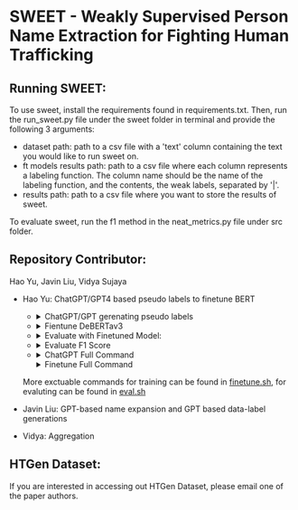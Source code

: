 # SWEET - Weakly Supervised Person Name Extraction for Fighting Human Trafficking

## Running SWEET:

To use sweet, install the requirements found in requirements.txt. Then, run the run_sweet.py file under the sweet folder in terminal and provide the following 3 arguments:

- dataset path: path to a csv file with a 'text' column containing the text you would like to run sweet on.
- ft models results path: path to a csv file where each column represents a labeling function. The column name should be the name of the labeling function, and the contents, the weak labels, separated by '|'.
- results path: path to a csv file where you want to store the results of sweet.

To evaluate sweet, run the f1 method in the neat_metrics.py file under src folder. 

## Repository Contributor: 
Hao Yu, Javin Liu, Vidya Sujaya

- Hao Yu: ChatGPT/GPT4 based pseudo labels to finetune BERT
    - <details>
        <summary>ChatGPT/GPT gerenating pseudo labels</summary>
        
        PreCondition: ```export OPENAI_API_KEY='yourkey'```
        Usage: 
        ```
        openai_infer.py [-h] [--data DATA] [--save_path SAVE_PATH]
                      [--model {gpt4,gpt3.5,davinci,D,Curie,C,Babbage,B,Ada,A}] [--prompt PROMPT]
                      [--result_column RESULT_COLUMN] [--verbose]

        optional arguments:
            -h, --help            show this help message and exit
            --data DATA           dataset-name | csv_file[have 'text' coloum]
            --save_path SAVE_PATH
            --model {gpt4,gpt3.5,davinci,D,Curie,C,Babbage,B,Ada,A}
            --prompt PROMPT       default: see code
            --result_column_name RESULT_COLUMN_NAME
            --verbose
        ```
        </detail>

    - <details>
        <summary>Fientune DeBERTav3</summary>

        Usage:
        ```
        python3 src/finetune.py 
            --data dataset-name | csv_file[have 'text' coloum]
            --label_column gpt_name gpt_location gpt_social_media
            --save_dir ./models
        ```
        </detail>

    - <details>
        <summary>Evaluate with Finetuned Model:</summary>

        Usage:
        ```
        python3 src/inference.py 
            --data dataset-name | csv_file[have 'text' coloum]
            --label_column gpt_name gpt_location gpt_social_media
            --save_path ./prediction/HT1K_finetune.csv
        ```
        </detail>

    - <details>
        <summary>Evaluate F1 Score</summary>

        Usage:
        ```
        python3 neat_metrics.py [-h] [--ground_truth GROUND_TRUTH]
                        [--ground_truth_column GROUND_TRUTH_COLUMN [GROUND_TRUTH_COLUMN ...]]
                        [--pred PRED]
                        [--prediction_column PREDICTION_COLUMN [PREDICTION_COLUMN ...]]

        Evaluate F1 score for each column in entity and token
        levels.

        optional arguments:
        -h, --help            show this help message and exit
        --ground_truth GROUND_TRUTH
                                Name and location of ground truth
                                CSV file.
        --ground_truth_column GROUND_TRUTH_COLUMN [GROUND_TRUTH_COLUMN ...]
                                Names of columns in ground truth
                                CSV file that contain the
                                entities.
        --pred PRED           Location of prediction CSV file.
        --prediction_column PREDICTION_COLUMN [PREDICTION_COLUMN ...]
                                Names of columns in prediction CSV
                                file that contain the entities.
        ```
        </detail>

    - <details>
        <summary>ChatGPT Full Command</summary>

        ```bash
        # ChatGPT on HTUnsup

        python3 src/openai_infer.py \
            --data ./data/HTUnsup.csv \
            --save_path ./results/HTUnsup_chatgpt.csv \
            --result_column chatgpt_response \
            --model gpt3.5
        
        # ChatGPT on HTName

        python3 src/openai_infer.py \
            --data ./data/HTName.csv \
            --save_path ./data/HTName_chatgpt.csv \
            --result_column chatgpt_response \
            --model gpt3.5

        python3 src/metrics.py \
            --ground_truth ./results/HTName_chatgpt.csv  \
            --ground_truth_column label \
            --prediction ./results/HTName_chatgpt.csv \
            --prediction_column gpt_name

        ```
        </details>
        
        <details>
        <summary>Finetune Full Command</summary>
        
        Reference: https://github.com/huggingface/peft#token-classification
        
        ### BaseCommand
        ```bash
        # Finetune:
        CUDA_VISIBLE_DEVICES=0 python3 src/finetune.py --base-model [model_name] --datasets wnut2017
        CUDA_VISIBLE_DEVICES=0 python3 src/finetune.py --base-model [model_name] --datasets HTUnsup

        # Evaluation:
        python3 src/finetune_evaluation.py \
            --base-model ./saved_models/deberta-v3-base-wnut2017/checkpoint-170 \
            --dataset wnut2017
            
        python3 src/finetune_evaluation.py \
            --base-model ./saved_models/deberta-v3-base-HTUnsup/checkpoint-1540\
            --dataset HTUnsup
        ```

        ### BERT Series
        - DeBERTav3
            ```model_name = "microsoft/deberta-v3-base"```
        - RoBERTa
            ```model_name = "roberta-base"```
        - BERT
            ```model_name = "bert-base-uncased"```

        ### GPT Series
        - GPT2
            ```model_name = "gpt2"```
        - BLOOM-560M
            ```model_name = "bigscience/bloom-560m"```
        - OPT-350M
            ```model_name = "facebook/opt-350m"```

        </details>

    More exctuable commands for training can be found in [finetune.sh](./scripts/finetune.sh), for evaluting can be found in [eval.sh](./scripts/eval.sh)

- Javin Liu: GPT-based name expansion and GPT based data-label generations
- Vidya: Aggregation

## HTGen Dataset: 

If you are interested in accessing out HTGen Dataset, please email one of the paper authors.

